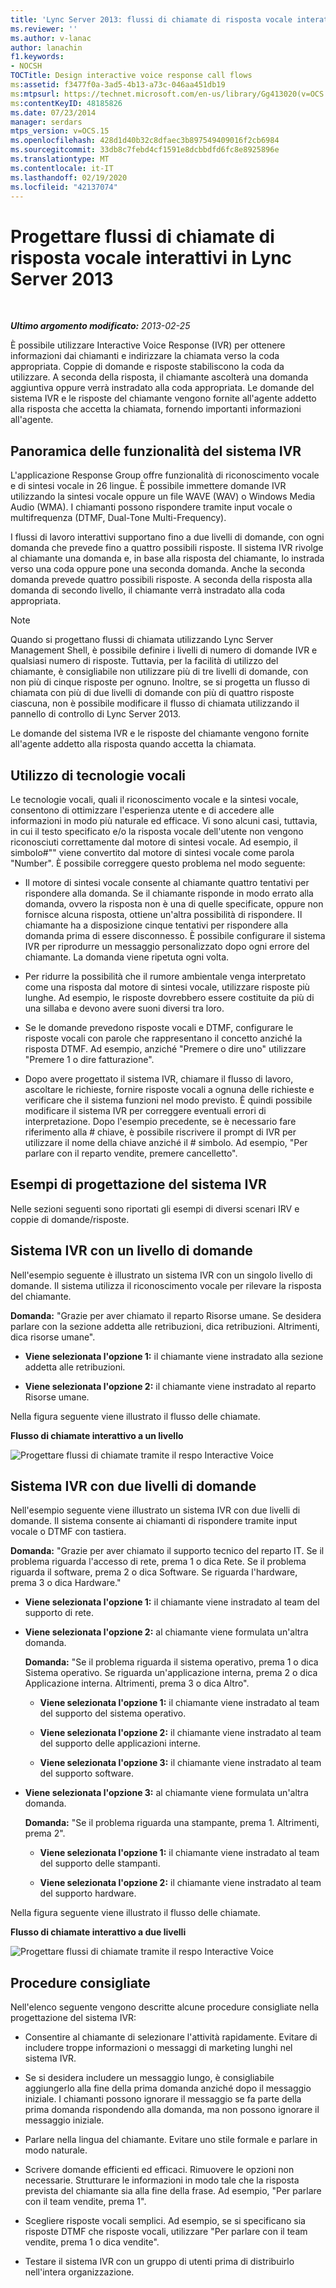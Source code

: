 ```yaml
---
title: 'Lync Server 2013: flussi di chiamate di risposta vocale interattive'
ms.reviewer: ''
ms.author: v-lanac
author: lanachin
f1.keywords:
- NOCSH
TOCTitle: Design interactive voice response call flows
ms:assetid: f3477f0a-3ad5-4b13-a73c-046aa451db19
ms:mtpsurl: https://technet.microsoft.com/en-us/library/Gg413020(v=OCS.15)
ms:contentKeyID: 48185826
ms.date: 07/23/2014
manager: serdars
mtps_version: v=OCS.15
ms.openlocfilehash: 428d1d40b32c8dfaec3b897549409016f2cb6984
ms.sourcegitcommit: 33db8c7febd4cf1591e8dcbbdfd6fc8e8925896e
ms.translationtype: MT
ms.contentlocale: it-IT
ms.lasthandoff: 02/19/2020
ms.locfileid: "42137074"
---
```

<div data-xmlns="http://www.w3.org/1999/xhtml">

<div class="topic" data-xmlns="http://www.w3.org/1999/xhtml" data-msxsl="urn:schemas-microsoft-com:xslt" data-cs="http://msdn.microsoft.com/">

<div data-asp="https://msdn2.microsoft.com/asp">

# <a name="design-interactive-voice-response-call-flows-in-lync-server-2013"></a>Progettare flussi di chiamate di risposta vocale interattivi in Lync Server 2013

</div>

<div id="mainSection">

<div id="mainBody">

<span> </span>

_**Ultimo argomento modificato:** 2013-02-25_

È possibile utilizzare Interactive Voice Response (IVR) per ottenere informazioni dai chiamanti e indirizzare la chiamata verso la coda appropriata. Coppie di domande e risposte stabiliscono la coda da utilizzare. A seconda della risposta, il chiamante ascolterà una domanda aggiuntiva oppure verrà instradato alla coda appropriata. Le domande del sistema IVR e le risposte del chiamante vengono fornite all'agente addetto alla risposta che accetta la chiamata, fornendo importanti informazioni all'agente.

<div>

## <a name="overview-of-ivr-features"></a>Panoramica delle funzionalità del sistema IVR

L'applicazione Response Group offre funzionalità di riconoscimento vocale e di sintesi vocale in 26 lingue. È possibile immettere domande IVR utilizzando la sintesi vocale oppure un file WAVE (WAV) o Windows Media Audio (WMA). I chiamanti possono rispondere tramite input vocale o multifrequenza (DTMF, Dual-Tone Multi-Frequency).

I flussi di lavoro interattivi supportano fino a due livelli di domande, con ogni domanda che prevede fino a quattro possibili risposte. Il sistema IVR rivolge al chiamante una domanda e, in base alla risposta del chiamante, lo instrada verso una coda oppure pone una seconda domanda. Anche la seconda domanda prevede quattro possibili risposte. A seconda della risposta alla domanda di secondo livello, il chiamante verrà instradato alla coda appropriata.

<div>


> [!NOTE]  
> Quando si progettano flussi di chiamata utilizzando Lync Server Management Shell, è possibile definire i livelli di numero di domande IVR e qualsiasi numero di risposte. Tuttavia, per la facilità di utilizzo del chiamante, è consigliabile non utilizzare più di tre livelli di domande, con non più di cinque risposte per ognuno. Inoltre, se si progetta un flusso di chiamata con più di due livelli di domande con più di quattro risposte ciascuna, non è possibile modificare il flusso di chiamata utilizzando il pannello di controllo di Lync Server 2013.



</div>

Le domande del sistema IVR e le risposte del chiamante vengono fornite all'agente addetto alla risposta quando accetta la chiamata.

</div>

<div>

## <a name="working-with-speech-technologies"></a>Utilizzo di tecnologie vocali

Le tecnologie vocali, quali il riconoscimento vocale e la sintesi vocale, consentono di ottimizzare l'esperienza utente e di accedere alle informazioni in modo più naturale ed efficace. Vi sono alcuni casi, tuttavia, in cui il testo specificato e/o la risposta vocale dell'utente non vengono riconosciuti correttamente dal motore di sintesi vocale. Ad esempio, il simbolo\#"" viene convertito dal motore di sintesi vocale come parola "Number". È possibile correggere questo problema nel modo seguente:

  - Il motore di sintesi vocale consente al chiamante quattro tentativi per rispondere alla domanda. Se il chiamante risponde in modo errato alla domanda, ovvero la risposta non è una di quelle specificate, oppure non fornisce alcuna risposta, ottiene un'altra possibilità di rispondere. Il chiamante ha a disposizione cinque tentativi per rispondere alla domanda prima di essere disconnesso. È possibile configurare il sistema IVR per riprodurre un messaggio personalizzato dopo ogni errore del chiamante. La domanda viene ripetuta ogni volta.

  - Per ridurre la possibilità che il rumore ambientale venga interpretato come una risposta dal motore di sintesi vocale, utilizzare risposte più lunghe. Ad esempio, le risposte dovrebbero essere costituite da più di una sillaba e devono avere suoni diversi tra loro.

  - Se le domande prevedono risposte vocali e DTMF, configurare le risposte vocali con parole che rappresentano il concetto anziché la risposta DTMF. Ad esempio, anziché "Premere o dire uno" utilizzare "Premere 1 o dire fatturazione".

  - Dopo avere progettato il sistema IVR, chiamare il flusso di lavoro, ascoltare le richieste, fornire risposte vocali a ognuna delle richieste e verificare che il sistema funzioni nel modo previsto. È quindi possibile modificare il sistema IVR per correggere eventuali errori di interpretazione. Dopo l'esempio precedente, se è necessario fare riferimento alla \# chiave, è possibile riscrivere il prompt di IVR per utilizzare il nome della chiave anziché il \# simbolo. Ad esempio, "Per parlare con il reparto vendite, premere cancelletto".

</div>

<div>

## <a name="ivr-design-examples"></a>Esempi di progettazione del sistema IVR

Nelle sezioni seguenti sono riportati gli esempi di diversi scenari IRV e coppie di domande/risposte.

<div>

## <a name="ivr-with-one-level-of-questions"></a>Sistema IVR con un livello di domande

Nell'esempio seguente è illustrato un sistema IVR con un singolo livello di domande. Il sistema utilizza il riconoscimento vocale per rilevare la risposta del chiamante.

**Domanda:** "Grazie per aver chiamato il reparto Risorse umane. Se desidera parlare con la sezione addetta alle retribuzioni, dica retribuzioni. Altrimenti, dica risorse umane".

  - **Viene selezionata l'opzione 1:** il chiamante viene instradato alla sezione addetta alle retribuzioni.

  - **Viene selezionata l'opzione 2:** il chiamante viene instradato al reparto Risorse umane.

Nella figura seguente viene illustrato il flusso delle chiamate.

**Flusso di chiamate interattivo a un livello**

![Progettare flussi di chiamate tramite il respo Interactive Voice](images/Gg413020.4820a9f7-b5b0-4831-b972-baae0c015ec1(OCS.15).jpg "Progettare flussi di chiamate tramite il respo Interactive Voice")

</div>

<div>

## <a name="ivr-with-two-levels-of-questions"></a>Sistema IVR con due livelli di domande

Nell'esempio seguente viene illustrato un sistema IVR con due livelli di domande. Il sistema consente ai chiamanti di rispondere tramite input vocale o DTMF con tastiera.

**Domanda:** "Grazie per aver chiamato il supporto tecnico del reparto IT. Se il problema riguarda l'accesso di rete, prema 1 o dica Rete. Se il problema riguarda il software, prema 2 o dica Software. Se riguarda l'hardware, prema 3 o dica Hardware."

  - **Viene selezionata l'opzione 1:** il chiamante viene instradato al team del supporto di rete.

  - **Viene selezionata l'opzione 2:** al chiamante viene formulata un'altra domanda.
    
    **Domanda:** "Se il problema riguarda il sistema operativo, prema 1 o dica Sistema operativo. Se riguarda un'applicazione interna, prema 2 o dica Applicazione interna. Altrimenti, prema 3 o dica Altro".
    
      - **Viene selezionata l'opzione 1:** il chiamante viene instradato al team del supporto del sistema operativo.
    
      - **Viene selezionata l'opzione 2:** il chiamante viene instradato al team del supporto delle applicazioni interne.
    
      - **Viene selezionata l'opzione 3:** il chiamante viene instradato al team del supporto software.

  - **Viene selezionata l'opzione 3:** al chiamante viene formulata un'altra domanda.
    
    **Domanda:** "Se il problema riguarda una stampante, prema 1. Altrimenti, prema 2".
    
      - **Viene selezionata l'opzione 1:** il chiamante viene instradato al team del supporto delle stampanti.
    
      - **Viene selezionata l'opzione 2:** il chiamante viene instradato al team del supporto hardware.

Nella figura seguente viene illustrato il flusso delle chiamate.

**Flusso di chiamate interattivo a due livelli**

![Progettare flussi di chiamate tramite il respo Interactive Voice](images/Gg413020.a5b62083-312d-4419-898b-d1a225a5379f(OCS.15).jpg "Progettare flussi di chiamate tramite il respo Interactive Voice")

</div>

</div>

<div>

## <a name="best-practices"></a>Procedure consigliate

Nell'elenco seguente vengono descritte alcune procedure consigliate nella progettazione del sistema IVR:

  - Consentire al chiamante di selezionare l'attività rapidamente. Evitare di includere troppe informazioni o messaggi di marketing lunghi nel sistema IVR.

  - Se si desidera includere un messaggio lungo, è consigliabile aggiungerlo alla fine della prima domanda anziché dopo il messaggio iniziale. I chiamanti possono ignorare il messaggio se fa parte della prima domanda rispondendo alla domanda, ma non possono ignorare il messaggio iniziale.

  - Parlare nella lingua del chiamante. Evitare uno stile formale e parlare in modo naturale.

  - Scrivere domande efficienti ed efficaci. Rimuovere le opzioni non necessarie. Strutturare le informazioni in modo tale che la risposta prevista del chiamante sia alla fine della frase. Ad esempio, "Per parlare con il team vendite, prema 1".

  - Scegliere risposte vocali semplici. Ad esempio, se si specificano sia risposte DTMF che risposte vocali, utilizzare "Per parlare con il team vendite, prema 1 o dica vendite".

  - Testare il sistema IVR con un gruppo di utenti prima di distribuirlo nell'intera organizzazione.

</div>

</div>

<span> </span>

</div>

</div>

</div>

